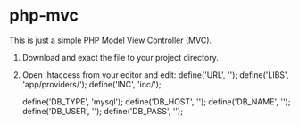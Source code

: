 # php-mvc
This is just a simple PHP Model View Controller (MVC).

1. Download and exact the file to your project directory.

2. Open .htaccess from your editor and edit:
    define('URL', '');
    define('LIBS', 'app/providers/');
    define('INC', 'inc/');

    define('DB_TYPE', 'mysql');
    define('DB_HOST', '');
    define('DB_NAME', '');
    define('DB_USER', '');
    define('DB_PASS', '');


